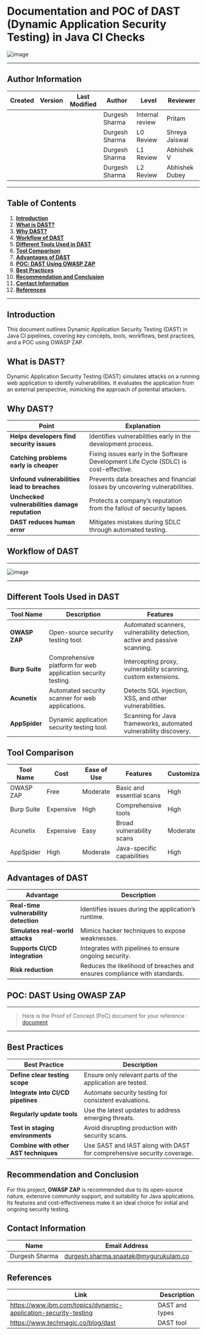 # **Documentation and POC of DAST (Dynamic Application Security Testing) in Java CI Checks**

![image](https://github.com/user-attachments/assets/4aa0c132-1fbb-45bc-ad5f-2a631586676a)

---

## **Author Information**

| **Created**       | **Version** | **Last Modified** | **Author**        | **Level**            | **Reviewer**  |
|--------------------|-------------|-------------------|-------------------|----------------------|---------------|
|                   |             |                   | Durgesh Sharma    | Internal review      | Pritam        |
|                   |             |                   | Durgesh Sharma    | L0 Review            | Shreya Jaiswal|
|                   |             |                   | Durgesh Sharma    | L1 Review            | Abhishek V    |
|                   |             |                   | Durgesh Sharma    | L2 Review            | Abhishek Dubey|

---

## **Table of Contents**

1. [**Introduction**](#introduction)
2. [**What is DAST?**](#what-is-dast)
3. [**Why DAST?**](#why-dast)
4. [**Workflow of DAST**](#workflow-of-dast)
5. [**Different Tools Used in DAST**](#different-tools-used-in-dast)
6. [**Tool Comparison**](#tool-comparison)
7. [**Advantages of DAST**](#advantages-of-dast)
8. [**POC: DAST Using OWASP ZAP**](#poc-dast-using-owasp-zap)
9. [**Best Practices**](#best-practices)
10. [**Recommendation and Conclusion**](#recommendation-and-conclusion)
11. [**Contact Information**](#contact-information)
12. [**References**](#references)

---

## **Introduction**
This document outlines Dynamic Application Security Testing (DAST) in Java CI pipelines, covering key concepts, tools, workflows, best practices, and a POC using OWASP ZAP.

## **What is DAST?**
Dynamic Application Security Testing (DAST) simulates attacks on a running web application to identify vulnerabilities. It evaluates the application from an external perspective, mimicking the approach of potential attackers.

## **Why DAST?**
| **Point**                           | **Explanation**                                                                 |
|-------------------------------------|---------------------------------------------------------------------------------|
| **Helps developers find security issues** | Identifies vulnerabilities early in the development process.                    |
| **Catching problems early is cheaper** | Fixing issues early in the Software Development Life Cycle (SDLC) is cost-effective. |
| **Unfound vulnerabilities lead to breaches** | Prevents data breaches and financial losses by uncovering vulnerabilities.       |
| **Unchecked vulnerabilities damage reputation** | Protects a company’s reputation from the fallout of security lapses.             |
| **DAST reduces human error**        | Mitigates mistakes during SDLC through automated testing.                       |

## **Workflow of DAST**
---
 ![image](https://xebia.com/wp-content/uploads/2023/02/HowDastWorks-1024x386.png.webp)

---

## **Different Tools Used in DAST**
| **Tool Name**                | **Description**                                                                 | **Features**                                                  |
|------------------------------|---------------------------------------------------------------------------------|----------------------------------------------------------------|
| **OWASP ZAP**                 | Open-source security testing tool.                                              | Automated scanners, vulnerability detection, active and passive scanning. |
| **Burp Suite**                | Comprehensive platform for web application security testing.                    | Intercepting proxy, vulnerability scanning, custom extensions.   |
| **Acunetix**                  | Automated security scanner for web applications.                                | Detects SQL injection, XSS, and other vulnerabilities.            |
| **AppSpider**                 | Dynamic application security testing tool.                                      | Scanning for Java frameworks, automated vulnerability discovery. |

## **Tool Comparison**
| **Tool Name**   | **Cost**      | **Ease of Use** | **Features**               | **Customization**   |
|-----------------|---------------|-----------------|----------------------------|----------------------|
| OWASP ZAP       | Free          | Moderate        | Basic and essential scans  | High                 |
| Burp Suite      | Expensive     | High            | Comprehensive tools        | High                 |
| Acunetix        | Expensive     | Easy            | Broad vulnerability scans  | Moderate             |
| AppSpider       | High          | Moderate        | Java-specific capabilities | High                 |

## **Advantages of DAST**
| **Advantage**                 | **Description**                                                              |
|-------------------------------|------------------------------------------------------------------------------|
| **Real-time vulnerability detection** | Identifies issues during the application’s runtime.                          |
| **Simulates real-world attacks**       | Mimics hacker techniques to expose weaknesses.                              |
| **Supports CI/CD integration**         | Integrates with pipelines to ensure ongoing security.                      |
| **Risk reduction**                     | Reduces the likelihood of breaches and ensures compliance with standards.  |

## **POC: DAST Using OWASP ZAP**

---


>
>Here is the Proof of Concept (PoC) document for your reference : [document](https://github.com/duggu7055/Snaatak/blob/main/Sprint2/Java-ci/poc/Readme.md)


---

## **Best Practices**
| **Best Practice**                         | **Description**                                                                |
|------------------------------------------|--------------------------------------------------------------------------------|
| **Define clear testing scope**            | Ensure only relevant parts of the application are tested.                     |
| **Integrate into CI/CD pipelines**        | Automate security testing for consistent evaluations.                         |
| **Regularly update tools**                | Use the latest updates to address emerging threats.                           |
| **Test in staging environments**          | Avoid disrupting production with security scans.                              |
| **Combine with other AST techniques**     | Use SAST and IAST along with DAST for comprehensive security coverage.        |

## **Recommendation and Conclusion**
For this project, **OWASP ZAP** is recommended due to its open-source nature, extensive community support, and suitability for Java applications. Its features and cost-effectiveness make it an ideal choice for initial and ongoing security testing.

## **Contact Information**
| **Name**           | **Email Address**                              |
|---------------------|-----------------------------------------------|
| Durgesh Sharma      | durgesh.sharma.snaatak@mygurukulam.co         |

## **References**
| **Link** | **Description** |
|------------------------------------------------------|------------------|
| https://www.ibm.com/topics/dynamic-application-security-testing| DAST and types |
| https://www.techmagic.co/blog/dast| DAST tool |
